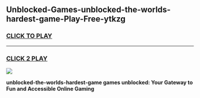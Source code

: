 
## Unblocked-Games-unblocked-the-worlds-hardest-game-Play-Free-ytkzg
<h3>
<a href="https://premium76.site?title=unblocked-the-worlds-hardest-game&ref=21A">CLICK TO PLAY</a></h3>
<hr>

<h3>
<a href="https://premium76.site?title=unblocked-the-worlds-hardest-game&ref=21A">CLICK 2 PLAY</a>
  
</h3>

<a href="https://premium76.site?title=unblocked-the-worlds-hardest-game&ref=21A"><img src="https://clearcache.store/games.png"></a>


**unblocked-the-worlds-hardest-game games unblocked: Your Gateway to Fun and Accessible Online Gaming**
